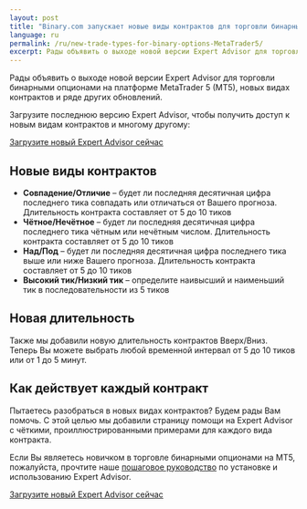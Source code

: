 ```yaml
---
layout: post
title: "Binary.com запускает новые виды контрактов для торговли бинарными опционами на MetaTrader 5"
language: ru
permalink: /ru/new-trade-types-for-binary-options-MetaTrader5/
excerpt: Рады объявить о выходе новой версии Expert Advisor для торговли бинарными опционами на платформе MetaTrader 5 (MT5), новых видах контрактов и ряде других обновлений...
---
```

Рады объявить о выходе новой версии Expert Advisor для торговли бинарными опционами на платформе MetaTrader 5 (MT5), новых видах контрактов и ряде других обновлений.

<div class="cta">
    <p>Загрузите последнюю версию Expert Advisor, чтобы получить доступ к новым видам контрактов и многому другому:</p>
    <p><a class="button" href="https://s3.amazonaws.com/binary-mt5/Binary.ex5"><span>Загрузите новый Expert Advisor сейчас</span></a></p>
</div>

## Новые виды контрактов

<ul class="bullet">
    <li><strong>Совпадение/Отличие</strong> – будет ли последняя десятичная цифра последнего тика совпадать или отличаться от Вашего прогноза. Длительность контракта составляет от 5 до 10 тиков</li>
    <li><strong>Чётное/Нечётное</strong> – будет ли последняя десятичная цифра последнего тика чётным или нечётным числом. Длительность контракта составляет от 5 до 10 тиков</li>
    <li><strong>Над/Под</strong> – будет ли последняя десятичная цифра последнего тика выше или ниже Вашего прогноза. Длительность контракта составляет от 5 до 10 тиков</li>
    <li><strong>Высокий тик/Низкий тик</strong> – определите наивысший и наименьший тик в последовательности из 5 тиков</li>
</ul>

## Новая длительность

Также мы добавили новую длительность контрактов Вверх/Вниз. Теперь Вы можете выбрать любой временной интервал от 5 до 10 тиков или от 1 до 5 минут.

## Как действует каждый контракт

Пытаетесь разобраться в новых видах контрактов? Будем рады Вам помочь. С этой целью мы добавили страницу помощи на Expert Advisor с чёткими, проиллюстрированными примерами для каждого вида контракта.

Если Вы являетесь новичком в торговле бинарными опционами на MT5, пожалуйста, прочтите наше <a href="https://www.binary.com/ru/get-started/binary-options-mt5.html#how-to-trade-binary">пошаговое руководство</a> по установке и использованию Expert Advisor.

<div class="cta">
    <p><a class="button" href="https://s3.amazonaws.com/binary-mt5/Binary.ex5"><span>Загрузите новый Expert Advisor сейчас</span></a></p>
</div>